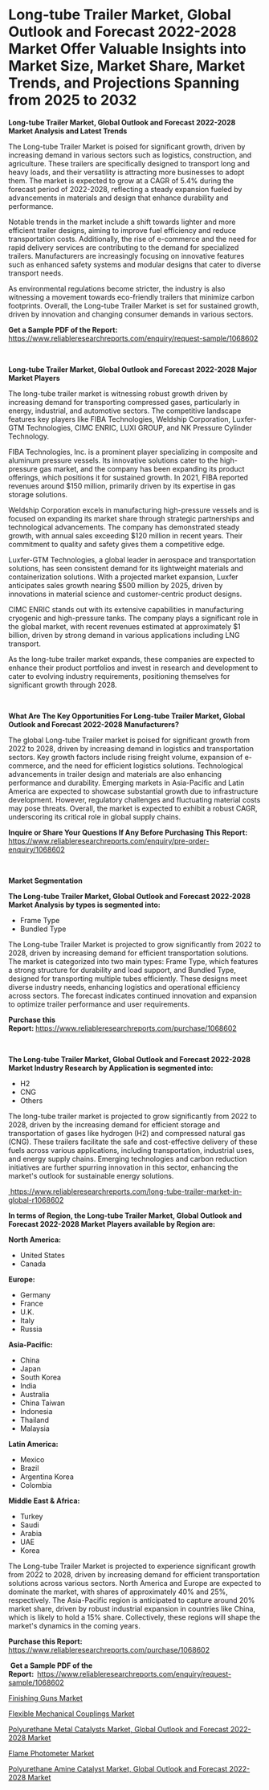 <p><h1>Long-tube Trailer Market, Global Outlook and Forecast 2022-2028 Market Offer Valuable Insights into Market Size, Market Share, Market Trends, and Projections Spanning from 2025 to 2032</h1></p><p><strong>Long-tube Trailer Market, Global Outlook and Forecast 2022-2028 Market Analysis and Latest Trends</strong></p>
<p><p>The Long-tube Trailer Market is poised for significant growth, driven by increasing demand in various sectors such as logistics, construction, and agriculture. These trailers are specifically designed to transport long and heavy loads, and their versatility is attracting more businesses to adopt them. The market is expected to grow at a CAGR of 5.4% during the forecast period of 2022-2028, reflecting a steady expansion fueled by advancements in materials and design that enhance durability and performance.</p><p>Notable trends in the market include a shift towards lighter and more efficient trailer designs, aiming to improve fuel efficiency and reduce transportation costs. Additionally, the rise of e-commerce and the need for rapid delivery services are contributing to the demand for specialized trailers. Manufacturers are increasingly focusing on innovative features such as enhanced safety systems and modular designs that cater to diverse transport needs.</p><p>As environmental regulations become stricter, the industry is also witnessing a movement towards eco-friendly trailers that minimize carbon footprints. Overall, the Long-tube Trailer Market is set for sustained growth, driven by innovation and changing consumer demands in various sectors.</p></p>
<p><strong>Get a Sample PDF of the Report:&nbsp;</strong> <a href="https://www.reliableresearchreports.com/enquiry/request-sample/1068602?utm_campaign=2286&utm_medium=2&utm_source=Github&utm_content=ia&utm_term=21032025&utm_id=long-tube-trailer-market-global-outlook-and-forecast-2022-2028">https://www.reliableresearchreports.com/enquiry/request-sample/1068602</a></p>
<p>&nbsp;</p>
<p><strong>Long-tube Trailer Market, Global Outlook and Forecast 2022-2028 Major Market Players</strong></p>
<p><p>The long-tube trailer market is witnessing robust growth driven by increasing demand for transporting compressed gases, particularly in energy, industrial, and automotive sectors. The competitive landscape features key players like FIBA Technologies, Weldship Corporation, Luxfer-GTM Technologies, CIMC ENRIC, LUXI GROUP, and NK Pressure Cylinder Technology.</p><p>FIBA Technologies, Inc. is a prominent player specializing in composite and aluminum pressure vessels. Its innovative solutions cater to the high-pressure gas market, and the company has been expanding its product offerings, which positions it for sustained growth. In 2021, FIBA reported revenues around $150 million, primarily driven by its expertise in gas storage solutions.</p><p>Weldship Corporation excels in manufacturing high-pressure vessels and is focused on expanding its market share through strategic partnerships and technological advancements. The company has demonstrated steady growth, with annual sales exceeding $120 million in recent years. Their commitment to quality and safety gives them a competitive edge.</p><p>Luxfer-GTM Technologies, a global leader in aerospace and transportation solutions, has seen consistent demand for its lightweight materials and containerization solutions. With a projected market expansion, Luxfer anticipates sales growth nearing $500 million by 2025, driven by innovations in material science and customer-centric product designs.</p><p>CIMC ENRIC stands out with its extensive capabilities in manufacturing cryogenic and high-pressure tanks. The company plays a significant role in the global market, with recent revenues estimated at approximately $1 billion, driven by strong demand in various applications including LNG transport.</p><p>As the long-tube trailer market expands, these companies are expected to enhance their product portfolios and invest in research and development to cater to evolving industry requirements, positioning themselves for significant growth through 2028.</p></p>
<p>&nbsp;</p>
<p><strong>What Are The Key Opportunities For Long-tube Trailer Market, Global Outlook and Forecast 2022-2028 Manufacturers?</strong></p>
<p><p>The global Long-tube Trailer market is poised for significant growth from 2022 to 2028, driven by increasing demand in logistics and transportation sectors. Key growth factors include rising freight volume, expansion of e-commerce, and the need for efficient logistics solutions. Technological advancements in trailer design and materials are also enhancing performance and durability. Emerging markets in Asia-Pacific and Latin America are expected to showcase substantial growth due to infrastructure development. However, regulatory challenges and fluctuating material costs may pose threats. Overall, the market is expected to exhibit a robust CAGR, underscoring its critical role in global supply chains.</p></p>
<p><strong>Inquire or Share Your Questions If Any Before Purchasing This Report:</strong> <a href="https://www.reliableresearchreports.com/enquiry/pre-order-enquiry/1068602?utm_campaign=2286&utm_medium=2&utm_source=Github&utm_content=ia&utm_term=21032025&utm_id=long-tube-trailer-market-global-outlook-and-forecast-2022-2028">https://www.reliableresearchreports.com/enquiry/pre-order-enquiry/1068602</a></p>
<p>&nbsp;</p>
<p><strong>Market Segmentation</strong></p>
<p><strong>The Long-tube Trailer Market, Global Outlook and Forecast 2022-2028 Market Analysis by types is segmented into:</strong></p>
<p><ul><li>Frame Type</li><li>Bundled Type</li></ul></p>
<p><p>The Long-tube Trailer Market is projected to grow significantly from 2022 to 2028, driven by increasing demand for efficient transportation solutions. The market is categorized into two main types: Frame Type, which features a strong structure for durability and load support, and Bundled Type, designed for transporting multiple tubes efficiently. These designs meet diverse industry needs, enhancing logistics and operational efficiency across sectors. The forecast indicates continued innovation and expansion to optimize trailer performance and user requirements.</p></p>
<p><strong>Purchase this Report:&nbsp;</strong><a href="https://www.reliableresearchreports.com/purchase/1068602?utm_campaign=2286&utm_medium=2&utm_source=Github&utm_content=ia&utm_term=21032025&utm_id=long-tube-trailer-market-global-outlook-and-forecast-2022-2028">https://www.reliableresearchreports.com/purchase/1068602</a></p>
<p>&nbsp;</p>
<p><strong>The Long-tube Trailer Market, Global Outlook and Forecast 2022-2028 Market Industry Research by Application is segmented into:</strong></p>
<p><ul><li>H2</li><li>CNG</li><li>Others</li></ul></p>
<p><p>The long-tube trailer market is projected to grow significantly from 2022 to 2028, driven by the increasing demand for efficient storage and transportation of gases like hydrogen (H2) and compressed natural gas (CNG). These trailers facilitate the safe and cost-effective delivery of these fuels across various applications, including transportation, industrial uses, and energy supply chains. Emerging technologies and carbon reduction initiatives are further spurring innovation in this sector, enhancing the market's outlook for sustainable energy solutions.</p></p>
<p><a href="https://www.reliableresearchreports.com/long-tube-trailer-market-in-global-r1068602?utm_campaign=2286&utm_medium=2&utm_source=Github&utm_content=ia&utm_term=21032025&utm_id=long-tube-trailer-market-global-outlook-and-forecast-2022-2028">&nbsp;https://www.reliableresearchreports.com/long-tube-trailer-market-in-global-r1068602</a></p>
<p><strong>In terms of Region, the Long-tube Trailer Market, Global Outlook and Forecast 2022-2028 Market Players available by Region are:</strong></p>
<p>
    <p> <strong> North America: </strong>
        <ul>
            <li>United States</li>
            <li>Canada</li>
        </ul>
        </p> 
    <p> <strong> Europe: </strong>
        <ul>
            <li>Germany</li>
            <li>France</li>
            <li>U.K.</li>
            <li>Italy</li>
            <li>Russia</li>
        </ul>
        </p> 
    <p> <strong> Asia-Pacific: </strong>
        <ul>
            <li>China</li>
            <li>Japan</li>
            <li>South Korea</li>
            <li>India</li>
            <li>Australia</li>
            <li>China Taiwan</li>
            <li>Indonesia</li>
            <li>Thailand</li>
            <li>Malaysia</li>
        </ul>
        </p> 
    <p> <strong> Latin America: </strong>
        <ul>
            <li>Mexico</li>
            <li>Brazil</li>
            <li>Argentina Korea</li>
            <li>Colombia</li>
        </ul>
        </p> 
    <p> <strong> Middle East & Africa: </strong>
        <ul>
            <li>Turkey</li>
            <li>Saudi</li>
            <li>Arabia</li>
            <li>UAE</li>
            <li>Korea</li>
        </ul>
    </p>
    </p>
<p><p>The Long-tube Trailer Market is projected to experience significant growth from 2022 to 2028, driven by increasing demand for efficient transportation solutions across various sectors. North America and Europe are expected to dominate the market, with shares of approximately 40% and 25%, respectively. The Asia-Pacific region is anticipated to capture around 20% market share, driven by robust industrial expansion in countries like China, which is likely to hold a 15% share. Collectively, these regions will shape the market's dynamics in the coming years.</p></p>
<p><strong>Purchase this Report: </strong><a href="https://www.reliableresearchreports.com/purchase/1068602?utm_campaign=2286&utm_medium=2&utm_source=Github&utm_content=ia&utm_term=21032025&utm_id=long-tube-trailer-market-global-outlook-and-forecast-2022-2028">https://www.reliableresearchreports.com/purchase/1068602</a></p>
<p>&nbsp;<strong>Get a Sample PDF of the Report:&nbsp;&nbsp;</strong><a href="https://www.reliableresearchreports.com/enquiry/request-sample/1068602?utm_campaign=2286&utm_medium=2&utm_source=Github&utm_content=ia&utm_term=21032025&utm_id=long-tube-trailer-market-global-outlook-and-forecast-2022-2028">https://www.reliableresearchreports.com/enquiry/request-sample/1068602</a></p>
<p><strong></strong></p>
<p><p><a href="https://www.linkedin.com/pulse/in-depth-analysis-finishing-guns-market-projected-growth-aqcge?utm_campaign=2286&utm_medium=2&utm_source=Github&utm_content=ia&utm_term=21032025&utm_id=long-tube-trailer-market-global-outlook-and-forecast-2022-2028">Finishing Guns Market</a></p><p><a href="https://www.linkedin.com/pulse/flexible-mechanical-couplings-market-size-current-development-96nke?utm_campaign=2286&utm_medium=2&utm_source=Github&utm_content=ia&utm_term=21032025&utm_id=long-tube-trailer-market-global-outlook-and-forecast-2022-2028">Flexible Mechanical Couplings Market</a></p><p><a href="https://github.com/grevecodeeol/Market-Research-Report-List-1/blob/main/polyurethane-metal-catalysts-market-global-outlook-and-forecast-2022-2028-market.md?utm_campaign=2286&utm_medium=2&utm_source=Github&utm_content=ia&utm_term=21032025&utm_id=long-tube-trailer-market-global-outlook-and-forecast-2022-2028">Polyurethane Metal Catalysts Market, Global Outlook and Forecast 2022-2028 Market</a></p><p><a href="https://www.linkedin.com/pulse/flame-photometer-market-size-share-analysis-2025-2032-comprehensive-mou1e?utm_campaign=2286&utm_medium=2&utm_source=Github&utm_content=ia&utm_term=21032025&utm_id=long-tube-trailer-market-global-outlook-and-forecast-2022-2028">Flame Photometer Market</a></p><p><a href="https://github.com/calizlewin2f/Market-Research-Report-List-1/blob/main/polyurethane-amine-catalyst-market-global-outlook-and-forecast-2022-2028-market.md?utm_campaign=2286&utm_medium=2&utm_source=Github&utm_content=ia&utm_term=21032025&utm_id=long-tube-trailer-market-global-outlook-and-forecast-2022-2028">Polyurethane Amine Catalyst Market, Global Outlook and Forecast 2022-2028 Market</a></p></p>